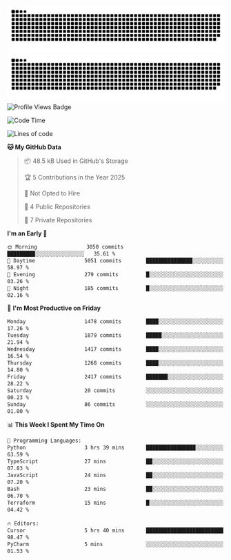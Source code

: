 <img src="https://github.com/nielsbaggerman/nielsbaggerman/blob/output/github-contribution-grid-snake.svg#gh-light-mode-only" alt="GitHub Snake Light">
<img src="https://github.com/nielsbaggerman/nielsbaggerman/blob/output/github-contribution-grid-snake-dark.svg#gh-dark-mode-only" alt="GitHub Snake Dark">
<img src="https://komarev.com/ghpvc/?username=nielsbaggerman&amp;label=Profile+Views" alt="Profile Views Badge" />

<!--START_SECTION:waka-->
![Code Time](http://img.shields.io/badge/Code%20Time-2%2C283%20hrs%2041%20mins-blue)

![Lines of code](https://img.shields.io/badge/From%20Hello%20World%20I%27ve%20Written-9.9%20million%20lines%20of%20code-blue)

**🐱 My GitHub Data** 

> 📦 48.5 kB Used in GitHub's Storage 
 > 
> 🏆 5 Contributions in the Year 2025
 > 
> 🚫 Not Opted to Hire
 > 
> 📜 4 Public Repositories 
 > 
> 🔑 7 Private Repositories 
 > 
**I'm an Early 🐤** 

```text
🌞 Morning                3050 commits        █████████░░░░░░░░░░░░░░░░   35.61 % 
🌆 Daytime                5051 commits        ███████████████░░░░░░░░░░   58.97 % 
🌃 Evening                279 commits         █░░░░░░░░░░░░░░░░░░░░░░░░   03.26 % 
🌙 Night                  185 commits         █░░░░░░░░░░░░░░░░░░░░░░░░   02.16 % 
```
📅 **I'm Most Productive on Friday** 

```text
Monday                   1478 commits        ████░░░░░░░░░░░░░░░░░░░░░   17.26 % 
Tuesday                  1879 commits        █████░░░░░░░░░░░░░░░░░░░░   21.94 % 
Wednesday                1417 commits        ████░░░░░░░░░░░░░░░░░░░░░   16.54 % 
Thursday                 1268 commits        ████░░░░░░░░░░░░░░░░░░░░░   14.80 % 
Friday                   2417 commits        ███████░░░░░░░░░░░░░░░░░░   28.22 % 
Saturday                 20 commits          ░░░░░░░░░░░░░░░░░░░░░░░░░   00.23 % 
Sunday                   86 commits          ░░░░░░░░░░░░░░░░░░░░░░░░░   01.00 % 
```


📊 **This Week I Spent My Time On** 

```text
💬 Programming Languages: 
Python                   3 hrs 39 mins       ████████████████░░░░░░░░░   63.59 % 
TypeScript               27 mins             ██░░░░░░░░░░░░░░░░░░░░░░░   07.83 % 
JavaScript               24 mins             ██░░░░░░░░░░░░░░░░░░░░░░░   07.20 % 
Bash                     23 mins             ██░░░░░░░░░░░░░░░░░░░░░░░   06.70 % 
Terraform                15 mins             █░░░░░░░░░░░░░░░░░░░░░░░░   04.42 % 

🔥 Editors: 
Cursor                   5 hrs 40 mins       █████████████████████████   98.47 % 
PyCharm                  5 mins              ░░░░░░░░░░░░░░░░░░░░░░░░░   01.53 % 
```


<!--END_SECTION:waka-->
